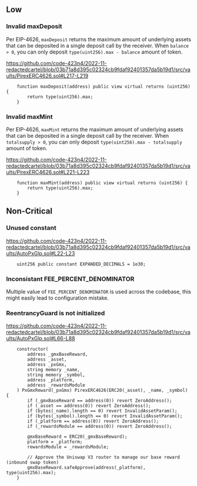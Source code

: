 ## Low

### Invalid maxDeposit

Per EIP-4626, `maxDeposit` returns the maximum amount of underlying assets that can be deposited in a single deposit call by the receiver. When `balance > 0`, you can only deposit `type(uint256).max - balance` amount of token.

https://github.com/code-423n4/2022-11-redactedcartel/blob/03b71a8d395c02324cb9fdaf92401357da5b19d1/src/vaults/PirexERC4626.sol#L217-L219

```solidity
    function maxDeposit(address) public view virtual returns (uint256) {
        return type(uint256).max;
    }
```

### Invalid maxMint

Per EIP-4626, `maxMint` returns the maximum amount of underlying assets that can be deposited in a single deposit call by the receiver. When `totalsupply > 0`, you can only deposit `type(uint256).max - totalsupply` amount of token.

https://github.com/code-423n4/2022-11-redactedcartel/blob/03b71a8d395c02324cb9fdaf92401357da5b19d1/src/vaults/PirexERC4626.sol#L221-L223

```solidity
    function maxMint(address) public view virtual returns (uint256) {
        return type(uint256).max;
    }
```

## Non-Critical

### Unused constant

https://github.com/code-423n4/2022-11-redactedcartel/blob/03b71a8d395c02324cb9fdaf92401357da5b19d1/src/vaults/AutoPxGlp.sol#L22-L23

```solidity
    uint256 public constant EXPANDED_DECIMALS = 1e30;

```

### Inconsistant FEE_PERCENT_DENOMINATOR

Multiple value of `FEE_PERCENT_DENOMINATOR` is used across the codebase, this might easily lead to configuration mistake.

### ReentrancyGuard is not initialized

https://github.com/code-423n4/2022-11-redactedcartel/blob/03b71a8d395c02324cb9fdaf92401357da5b19d1/src/vaults/AutoPxGlp.sol#L66-L88

```solidity
    constructor(
        address _gmxBaseReward,
        address _asset,
        address _pxGmx,
        string memory _name,
        string memory _symbol,
        address _platform,
        address _rewardsModule
    ) PxGmxReward(_pxGmx) PirexERC4626(ERC20(_asset), _name, _symbol) {
        if (_gmxBaseReward == address(0)) revert ZeroAddress();
        if (_asset == address(0)) revert ZeroAddress();
        if (bytes(_name).length == 0) revert InvalidAssetParam();
        if (bytes(_symbol).length == 0) revert InvalidAssetParam();
        if (_platform == address(0)) revert ZeroAddress();
        if (_rewardsModule == address(0)) revert ZeroAddress();

        gmxBaseReward = ERC20(_gmxBaseReward);
        platform = _platform;
        rewardsModule = _rewardsModule;

        // Approve the Uniswap V3 router to manage our base reward (inbound swap token)
        gmxBaseReward.safeApprove(address(_platform), type(uint256).max);
    }
```
